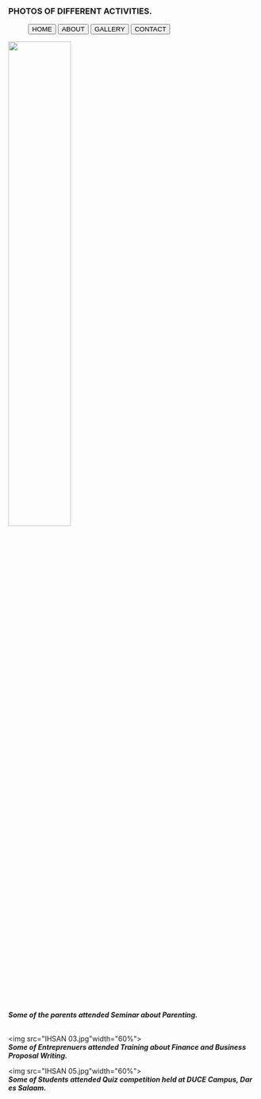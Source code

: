<!DOCTYPE html>
<html lang="en">
<head>
<meta charset="UTF-8">
<title>page title</title>
<h3>PHOTOS OF DIFFERENT ACTIVITIES.</h3>
</head>
<body>
<menu>
<a href="home.html"><button>HOME</button></a>
<a href="about.html"><button>ABOUT</button></a>
<a href="gallery.html"><button>GALLERY</button></a>
<a href="contact.html"><button>CONTACT</button></a>
</menu>
<img src="IHSAN 01.jpg"width="50%"><br><i><b>Some of the parents attended Seminar about Parenting.</b></i><br><br>


<img src="IHSAN 03.jpg"width="60%"><br><i><b>Some of Entreprenuers attended Training about Finance and Business Proposal Writing.</b></i><br>


<img src="IHSAN 05.jpg"width="60%"><br><i><b>Some of Students attended Quiz competition held at DUCE Campus, Dar es Salaam.</b></i><br>
</body>
</html>
